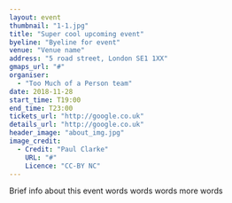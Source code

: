 ```yaml
---
layout: event
thumbnail: "1-1.jpg"
title: "Super cool upcoming event"
byeline: "Byeline for event"
venue: "Venue name"
address: "5 road street, London SE1 1XX"
gmaps_url: "#"
organiser:
  - "Too Much of a Person team"
date: 2018-11-28
start_time: T19:00
end_time: T23:00
tickets_url: "http://google.co.uk"
details_url: "http://google.co.uk"
header_image: "about_img.jpg"
image_credit:
  - Credit: "Paul Clarke"
    URL: "#"
    Licence: "CC-BY NC"
---
```


Brief info about this event words words words more words